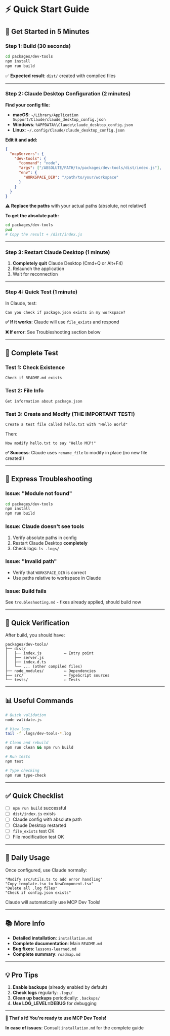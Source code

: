 # ⚡ Quick Start Guide

## 🚀 Get Started in 5 Minutes

### Step 1: Build (30 seconds)
```bash
cd packages/dev-tools
npm install
npm run build
```

✅ **Expected result**: `dist/` created with compiled files

---

### Step 2: Claude Desktop Configuration (2 minutes)

**Find your config file:**

- **macOS**: `~/Library/Application Support/Claude/claude_desktop_config.json`
- **Windows**: `%APPDATA%\Claude\claude_desktop_config.json`
- **Linux**: `~/.config/Claude/claude_desktop_config.json`

**Edit it and add:**

```json
{
  "mcpServers": {
    "dev-tools": {
      "command": "node",
      "args": ["/ABSOLUTE/PATH/to/packages/dev-tools/dist/index.js"],
      "env": {
        "WORKSPACE_DIR": "/path/to/your/workspace"
      }
    }
  }
}
```

⚠️ **Replace the paths** with your actual paths (absolute, not relative!)

**To get the absolute path:**
```bash
cd packages/dev-tools
pwd
# Copy the result + /dist/index.js
```

---

### Step 3: Restart Claude Desktop (1 minute)

1. **Completely quit** Claude Desktop (Cmd+Q or Alt+F4)
2. Relaunch the application
3. Wait for reconnection

---

### Step 4: Quick Test (1 minute)

In Claude, test:

```
Can you check if package.json exists in my workspace?
```

**✅ If it works**: Claude will use `file_exists` and respond

**❌ If error**: See Troubleshooting section below

---

## 🧪 Complete Test

### Test 1: Check Existence
```
Check if README.md exists
```

### Test 2: File Info
```
Get information about package.json
```

### Test 3: Create and Modify (THE IMPORTANT TEST!)
```
Create a test file called hello.txt with "Hello World"
```

Then:
```
Now modify hello.txt to say "Hello MCP!"
```

**✅ Success**: Claude uses `rename_file` to modify in place (no new file created!)

---

## 🔧 Express Troubleshooting

### Issue: "Module not found"
```bash
cd packages/dev-tools
npm install
npm run build
```

### Issue: Claude doesn't see tools
1. Verify absolute paths in config
2. Restart Claude Desktop **completely**
3. Check logs: `ls .logs/`

### Issue: "Invalid path"
- Verify that `WORKSPACE_DIR` is correct
- Use paths relative to workspace in Claude

### Issue: Build fails
See `troubleshooting.md` - fixes already applied, should build now

---

## 📁 Quick Verification

After build, you should have:

```
packages/dev-tools/
├── dist/
│   ├── index.js          ← Entry point
│   ├── server.js
│   ├── index.d.ts
│   └── ... (other compiled files)
├── node_modules/         ← Dependencies
├── src/                  ← TypeScript sources
└── tests/                ← Tests
```

---

## 📊 Useful Commands

```bash
# Quick validation
node validate.js

# View logs
tail -f .logs/dev-tools-*.log

# Clean and rebuild
npm run clean && npm run build

# Run tests
npm test

# Type checking
npm run type-check
```

---

## ✅ Quick Checklist

- [ ] `npm run build` successful
- [ ] `dist/index.js` exists
- [ ] Claude config with absolute path
- [ ] Claude Desktop restarted
- [ ] `file_exists` test OK
- [ ] File modification test OK

---

## 🎯 Daily Usage

Once configured, use Claude normally:

```
"Modify src/utils.ts to add error handling"
"Copy template.tsx to NewComponent.tsx"
"Delete all .log files"
"Check if config.json exists"
```

Claude will automatically use MCP Dev Tools!

---

## 📚 More Info

- **Detailed installation**: `installation.md`
- **Complete documentation**: Main `README.md`
- **Bug fixes**: `lessons-learned.md`
- **Complete summary**: `roadmap.md`

---

## 💡 Pro Tips

1. **Enable backups** (already enabled by default)
2. **Check logs** regularly: `.logs/`
3. **Clean up backups** periodically: `.backups/`
4. **Use LOG_LEVEL=DEBUG** for debugging

---

**🎉 That's it! You're ready to use MCP Dev Tools!**

**In case of issues**: Consult `installation.md` for the complete guide
